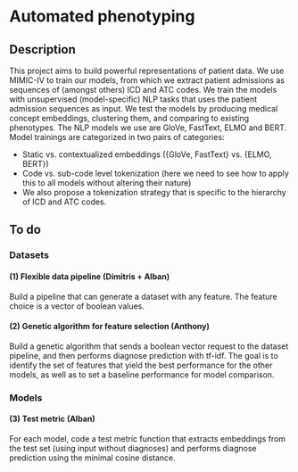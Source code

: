 # Automated phenotyping

## Description

This project aims to build powerful representations of patient data.
We use MIMIC-IV to train our models, from which we extract patient admissions as sequences of (amongst others) ICD and ATC codes.
We train the models with unsupervised (model-specific) NLP tasks that uses the patient admission sequences as input.
We test the models by producing medical concept embeddings, clustering them, and comparing to existing phenotypes.
The NLP models we use are GloVe, FastText, ELMO and BERT. Model trainings are categorized in two pairs of categories:
- Static vs. contextualized embeddings ({GloVe, FastText} vs. {ELMO, BERT})
- Code vs. sub-code level tokenization (here we need to see how to apply this to all models without altering their nature)
- We also propose a tokenization strategy that is specific to the hierarchy of ICD and ATC codes.

## To do

### Datasets

#### (1) Flexible data pipeline (Dimitris + Alban)
Build a pipeline that can generate a dataset with any feature. The feature choice is a vector of boolean values.

#### (2) Genetic algorithm for feature selection (Anthony)
Build a genetic algorithm that sends a boolean vector request to the dataset pipeline, and then performs diagnose prediction with tf-idf. The goal is to identify the set of features that yield the best performance for the other models, as well as to set a baseline performance for model comparison.

### Models

#### (3) Test metric (Alban)
For each model, code a test metric function that extracts embeddings from the test set (using input without diagnoses) and performs diagnose prediction using the minimal cosine distance.
